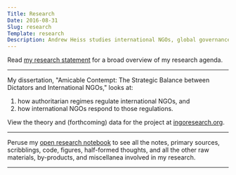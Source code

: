 ```yaml
---
Title: Research
Date: 2016-08-31
Slug: research
Template: research
Description: Andrew Heiss studies international NGOs, global governance, authoritarian regimes, and the Middle East.
---
```


Read [my research statement](/files/research/2017-09-01-andrew-heiss-research-statement.pdf) for a broad overview of my research agenda.

---

My dissertation, "Amicable Contempt: The Strategic Balance between Dictators and International NGOs," looks at:

1. how authoritarian regimes regulate international NGOs, and
2. how international NGOs respond to those regulations.

View the theory and (forthcoming) data for the project at [ingoresearch.org](https://www.ingoresearch.org/).

---

Peruse my [open research notebook](https://notebook.andrewheiss.com/) to see all the notes, primary sources, scribblings, code, figures, half-formed thoughts, and all the other raw materials, by-products, and miscellanea involved in my research.

---
